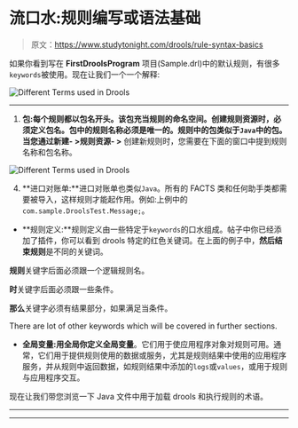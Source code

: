 # 流口水:规则编写或语法基础

> 原文：<https://www.studytonight.com/drools/rule-syntax-basics>

如果你看到写在 **FirstDroolsProgram** 项目(Sample.drl)中的默认规则，有很多`keywords`被使用。现在让我们一个一个解释:

![Different Terms used in Drools](../Images/a7fb88fdfa4b810212896dab0484214e.png)

* * *

1.  **包:**每个规则都以包名开头。该包充当规则的命名空间。创建规则资源时，必须定义包名。包中的规则名称必须是唯一的。规则中的包类似于`Java`中的包。当您通过**新建- >规则资源- >** 创建新规则时，您需要在下面的窗口中提到规则名称和包名称。

![Different Terms used in Drools](../Images/bafa3532b8ab4e65c72879e081fc7574.png)

4.  **进口对账单:**进口对账单也类似`Java`。所有的 FACTS 类和任何助手类都需要被导入，这样规则才能起作用。例如:上例中的`com.sample.DroolsTest.Message;`。

*   **规则定义:**规则定义由一些特定于`keywords`的口水组成。帖子中你已经添加了插件，你可以看到 drools 特定的红色关键词。在上面的例子中，**然后结束规则**是不同的关键词。

**规则**关键字后面必须跟一个逻辑规则名。

**时**关键字后面必须跟一些条件。

**那么**关键字必须有结果部分，如果满足当条件。

There are lot of other keywords which will be covered in further sections.
*   **全局变量:**用全局你定义**全局变量**。它们用于使应用程序对象对规则可用。通常，它们用于提供规则使用的数据或服务，尤其是规则结果中使用的应用程序服务，并从规则中返回数据，如规则结果中添加的`logs`或`values`，或用于规则与应用程序交互。

现在让我们带您浏览一下 Java 文件中用于加载 drools 和执行规则的术语。

* * *

* * *